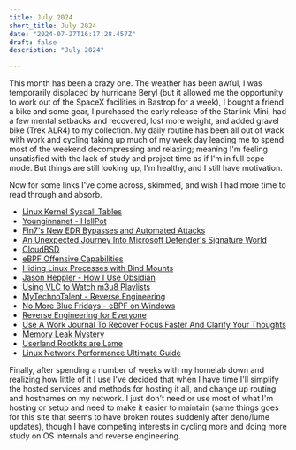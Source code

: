 ```yaml
---
title: July 2024
short_title: July 2024
date: "2024-07-27T16:17:28.457Z"
draft: false
description: "July 2024"

---
```


This month has been a crazy one. The weather has been awful, I was temporarily displaced by hurricane Beryl (but it allowed me the opportunity to work out of the SpaceX facilities in Bastrop for a week), I bought a friend a bike and some gear, I purchased the early release of the Starlink Mini, had a few mental setbacks and recovered, lost more weight, and added gravel bike (Trek ALR4) to my collection. My daily routine has been all out of wack with work and cycling taking up much of my week day leading me to spend most of the weekend decompressing and relaxing; meaning I'm feeling unsatisfied with the lack of study and project time as if I'm in full cope mode. But things are still looking up, I'm healthy, and I still have motivation.

Now for some links I've come across, skimmed, and wish I had more time to read through and absorb.

* [Linux Kernel Syscall Tables](https://syscalls.mebeim.net/?table=x86/64/x64/latest)
* [Younginnanet - HellPot](https://github.com/yunginnanet/HellPot)
* [Fin7's New EDR Bypasses and Automated Attacks](http://www.sentinelone.com/labs/fin7-reboot-cybercrime-gang-enhances-ops-with-new-edr-bypasses-and-automated-attacks/)
* [An Unexpected Journey Into Microsoft Defender's Signature World](https://retooling.io/blog/an-unexpected-journey-into-microsoft-defenders-signature-world)
* [CloudBSD](https://cloudbsd.xyz/)
* [eBPF Offensive Capabilities](https://sysdig.com/blog/ebpf-offensive-capabilities/)
* [Hiding Linux Processes with Bind Mounts](https://righteousit.com/2024/07/24/hiding-linux-processes-with-bind-mounts/)
* [Jason Heppler - How I Use Obsidian](https://jasonheppler.org/2024/07/15/how-i-use-obsidian/)
* [Using VLC to Watch m3u8 Playlists](https://gist.github.com/milesrichardson/4661c311199b98023701f6cecd3b89b0)
* [MyTechnoTalent - Reverse Engineering](https://github.com/mytechnotalent/Reverse-Engineering)
* [No More Blue Fridays - eBPF on Windows](https://www.brendangregg.com/blog/2024-07-22/no-more-blue-fridays.html)
* [Reverse Engineering for Everyone](https://0xinfection.github.io/reversing/)
* [Use A Work Journal To Recover Focus Faster And Clarify Your Thoughts](https://fev.al/posts/work-journal/)
* [Memory Leak Mystery](https://lukedeniston.com/memory-leak-mystery)
* [Userland Rootkits are Lame](https://grugq.substack.com/p/userland-rootkits-are-lame)
* [Linux Network Performance Ultimate Guide](https://ntk148v.github.io/posts/linux-network-performance-ultimate-guide/)

Finally, after spending a number of weeks with my homelab down and realizing how little of it I use I've decided that when I have time I'll simplify the hosted services and methods for hosting it all, and change up routing and hostnames on my network. I just don't need or use most of what I'm hosting or setup and need to make it easier to maintain (same things goes for this site that seems to have broken routes suddenly after deno/lume updates), though I have competing interests in cycling more and doing more study on OS internals and reverse engineering.
